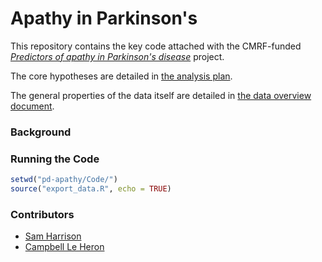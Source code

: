 # Apathy in Parkinson's

This repository contains the key code attached with the CMRF-funded
[*Predictors of apathy in Parkinson's disease*](https://cmrf.org.nz/research/predictors-of-apathy-in-parkinsons-disease/)
project.

The core hypotheses are detailed in [the analysis plan](AnalysisPlan.md).

The general properties of the data itself are detailed in
[the data overview document](DataOverview.md).

### Background

### Running the Code

```R
setwd("pd-apathy/Code/")
source("export_data.R", echo = TRUE)
```

### Contributors

 + [Sam Harrison](https://www.nzbri.org/People/harrison/)
 + [Campbell Le Heron](https://www.nzbri.org/People/le-heron/)
